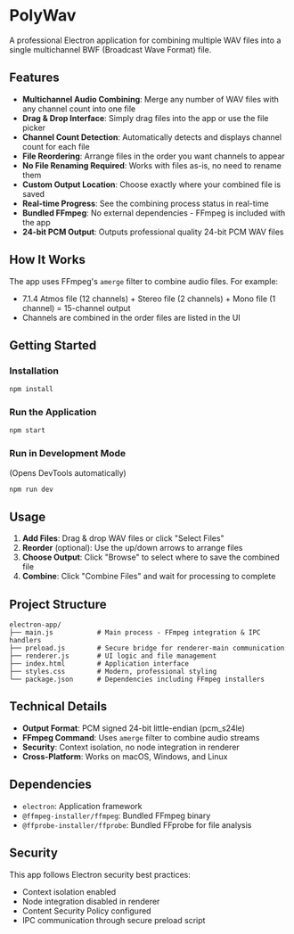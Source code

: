 # PolyWav

A professional Electron application for combining multiple WAV files into a single multichannel BWF (Broadcast Wave Format) file.

## Features

- **Multichannel Audio Combining**: Merge any number of WAV files with any channel count into one file
- **Drag & Drop Interface**: Simply drag files into the app or use the file picker
- **Channel Count Detection**: Automatically detects and displays channel count for each file
- **File Reordering**: Arrange files in the order you want channels to appear
- **No File Renaming Required**: Works with files as-is, no need to rename them
- **Custom Output Location**: Choose exactly where your combined file is saved
- **Real-time Progress**: See the combining process status in real-time
- **Bundled FFmpeg**: No external dependencies - FFmpeg is included with the app
- **24-bit PCM Output**: Outputs professional quality 24-bit PCM WAV files

## How It Works

The app uses FFmpeg's `amerge` filter to combine audio files. For example:
- 7.1.4 Atmos file (12 channels) + Stereo file (2 channels) + Mono file (1 channel) = 15-channel output
- Channels are combined in the order files are listed in the UI

## Getting Started

### Installation

```bash
npm install
```

### Run the Application

```bash
npm start
```

### Run in Development Mode
(Opens DevTools automatically)

```bash
npm run dev
```

## Usage

1. **Add Files**: Drag & drop WAV files or click "Select Files"
2. **Reorder** (optional): Use the up/down arrows to arrange files
3. **Choose Output**: Click "Browse" to select where to save the combined file
4. **Combine**: Click "Combine Files" and wait for processing to complete

## Project Structure

```
electron-app/
├── main.js           # Main process - FFmpeg integration & IPC handlers
├── preload.js        # Secure bridge for renderer-main communication
├── renderer.js       # UI logic and file management
├── index.html        # Application interface
├── styles.css        # Modern, professional styling
└── package.json      # Dependencies including FFmpeg installers
```

## Technical Details

- **Output Format**: PCM signed 24-bit little-endian (pcm_s24le)
- **FFmpeg Command**: Uses `amerge` filter to combine audio streams
- **Security**: Context isolation, no node integration in renderer
- **Cross-Platform**: Works on macOS, Windows, and Linux

## Dependencies

- `electron`: Application framework
- `@ffmpeg-installer/ffmpeg`: Bundled FFmpeg binary
- `@ffprobe-installer/ffprobe`: Bundled FFprobe for file analysis

## Security

This app follows Electron security best practices:
- Context isolation enabled
- Node integration disabled in renderer
- Content Security Policy configured
- IPC communication through secure preload script
